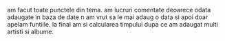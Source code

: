 am facut toate punctele din tema. am lucruri comentate deoarece odata adaugate in baza de date n am vrut sa le mai adaug o data si apoi doar apelam funtiile.
la final am si calcularea timpului dupa ce am adaugat multi artisti si albume.
